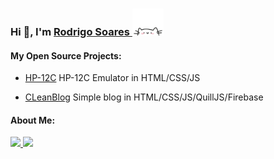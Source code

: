 <div align="left"); background-size: cover; background-position: center; padding: 20px;">
    <h3>Hi 👋, I'm <a href="https://linkedin.com/in/roosoars">Rodrigo Soares </a><img src="cat.webp" width="50"/></h3> 
    <p align="center">
        <a href="https://linkedin.com/in/roosoars"></a>
    </p>
    <h4 align="left">My Open Source Projects:</h4>
</div>

- <p><a href="https://github.com/roosoars/HP-12C"> HP-12C</a> HP-12C Emulator in HTML/CSS/JS</p>
- <p><a href="https://github.com/roosoars/Clean-Blog"> CLeanBlog</a> Simple blog in HTML/CSS/JS/QuillJS/Firebase</p>

<h4 align="left">About Me:</h4
                              
<div>
<a href="https://github.com/seu-usuário-aqui">
<img loading="lazy" height="180em" src="https://github-readme-stats.vercel.app/api?username=roosoars&show_icons=true&theme=default&include_all_commits=true&count_private=true"/>
<img loading="lazy" height="180em" src="https://github-readme-stats.vercel.app/api/top-langs/?username=roosoars&layout=compact&langs_count=7&theme=default"/>
</div>
